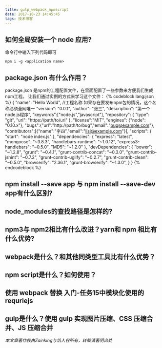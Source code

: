 ```yaml
---
title: gulp_webpack_npmscript
date: 2017-10-23 14:45:45
tags: 技术博客
---
```

## 如何全局安装一个 node 应用?
命令行中输入下列代码即可

    npm i -g <application name>

## package.json 有什么作用？
package.json 是npm的工程配置文件，在里面配置了一些参数来方便我们生成npm工程。
让我们通过实例的方式来学习这个文件：
{% codeblock lang:json %}
{
	"name": "Hello World",  //工程名称 如果存在要发布npm包的情况，这个名称必须全网唯一
	"version": "0.0.1",
	"author": "张三",
	"description": "第一个node.js程序",
	"keywords":["node.js","javascript"],
	"repository": {
		"type": "git",
		"url": "https://path/to/url"
	},
	"license":"MIT",
	"engines": {"node": "0.10.x"},
	"bugs":{"url":"http://path/to/bug","email":"bug@example.com"},
	"contributors":[{"name":"李四","email":"lisi@example.com"}],
	"scripts": {
		"start": "node index.js"
	},
	"dependencies": {
		"express": "latest",
		"mongoose": "~3.8.3",
		"handlebars-runtime": "~1.0.12",
		"express3-handlebars": "~0.5.0",
		"MD5": "~1.2.0"
	},
	"devDependencies": {
		"bower": "~1.2.8",
		"grunt": "~0.4.1",
		"grunt-contrib-concat": "~0.3.0",
		"grunt-contrib-jshint": "~0.7.2",
		"grunt-contrib-uglify": "~0.2.7",
		"grunt-contrib-clean": "~0.5.0",
		"browserify": "2.36.1",
		"grunt-browserify": "~1.3.0",
	}
}
{% endcodeblock %}
## npm install --save app 与 npm install --save-dev app有什么区别?
## node_modules的查找路径是怎样的?

## npm3与 npm2相比有什么改进？yarn和 npm 相比有什么优势?
## webpack是什么？和其他同类型工具比有什么优势？
## npm script是什么？如何使用？
## 使用 webpack 替换 入门-任务15中模块化使用的 requriejs

## gulp是什么？使用 gulp 实现图片压缩、CSS 压缩合并、JS 压缩合并
*本文章著作权由Zainking与饥人谷所有，转载请著明出处*
